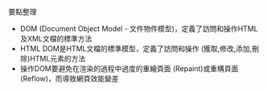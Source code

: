 要點整理
- DOM (Document Object Model - 文件物件模型)，定義了訪問和操作HTML及XML文檔的標準方法
- HTML DOM是HTML文檔的標準模型，定義了訪問和操作 (獲取,修改,添加,刪除)HTML元素的方法
- 操作DOM要避免在渲染的過程中過度的重繪頁面 (Repaint)或重構頁面 (Reflow)，而導致網頁效能變差